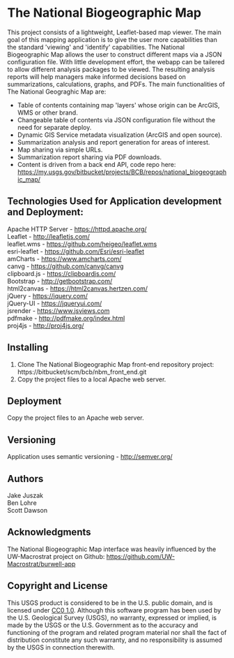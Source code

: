 # The National Biogeographic Map

This project consists of a lightweight, Leaflet-based map viewer. The main goal of this mapping application is to give the user more capabilities than the standard 'viewing' and 'identify' capabilities. The National Biogeographic Map allows the user to construct different maps via a JSON configuration file. With little development effort, the webapp can be tailered to allow different analysis packages to be viewed. The resulting analysis reports will help managers make informed decisions based on summarizations, calculations, graphs, and PDFs. The main functionalities of The National Geograghic Map are:  
- Table of contents containing map 'layers' whose origin can be ArcGIS, WMS or other brand.
- Changeable table of contents via JSON configuration file without the need for separate deploy.
- Dynamic GIS Service metadata visualization (ArcGIS and open source).
- Summarization analysis and report generation for areas of interest.
- Map sharing via simple URLs.
- Summarization report sharing via PDF downloads.
- Content is driven from a back end API, code repo here: https://my.usgs.gov/bitbucket/projects/BCB/repos/national_biogeographic_map/

## Technologies Used for Application development and Deployment:

Apache HTTP Server - https://httpd.apache.org/  
Leaflet - http://leafletjs.com/  
leaflet.wms -  https://github.com/heigeo/leaflet.wms  
esri-leaflet - https://github.com/Esri/esri-leaflet  
amCharts - https://www.amcharts.com/  
canvg - https://github.com/canvg/canvg  
clipboard.js - https://clipboardjs.com/  
Bootstrap - http://getbootstrap.com/  
html2canvas - https://html2canvas.hertzen.com/  
jQuery - https://jquery.com/  
jQuery-UI - https://jqueryui.com/  
jsrender - https://www.jsviews.com  
pdfmake - http://pdfmake.org/index.html  
proj4js - http://proj4js.org/ 

## Installing

1. Clone The National Biogeographic Map front-end repository project: https://bitbucket/scm/bcb/nbm_front_end.git
2. Copy the project files to a local Apache web server.


## Deployment

Copy the project files to an Apache web server.

## Versioning

Application uses semantic versioning - http://semver.org/

## Authors

Jake Juszak  
Ben Lohre  
Scott Dawson

## Acknowledgments

The National Biogeographic Map interface was heavily influenced by the UW-Macrostrat project on Github:
https://github.com/UW-Macrostrat/burwell-app

## Copyright and License

This USGS product is considered to be in the U.S. public domain, and is licensed under <a href="https://creativecommons.org/publicdomain/zero/1.0/" target="_blank">CC0 1.0</a>.
Although this software program has been used by the U.S. Geological Survey (USGS), no warranty, expressed or implied, is made by the USGS or the U.S. Government as to the accuracy and functioning of the program and related program material nor shall the fact of distribution constitute any such warranty, and no responsibility is assumed by the USGS in connection therewith.


